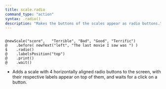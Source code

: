 ```yaml
---
title: scale.radio
command_type: "action"
syntax: .radio()
description: "Makes the buttons of the scales appear as radio buttons."
---
```


<!--more-->

<pre><code class="language-diff-javascript diff-highlight try-true">
@newScale("score",   "Terrible", "Bad", "Good", "Terrific")
@    .before( newText("left", "The last movie I saw was ") )
$    .radio()
@    .labelsPosition("top")
@    .print()
@    .wait()
</code></pre>

+ Adds a scale with 4 horizontally aligned radio buttons to the screen, with their respective labels appear on top of them, and waits for a click on a button.		
